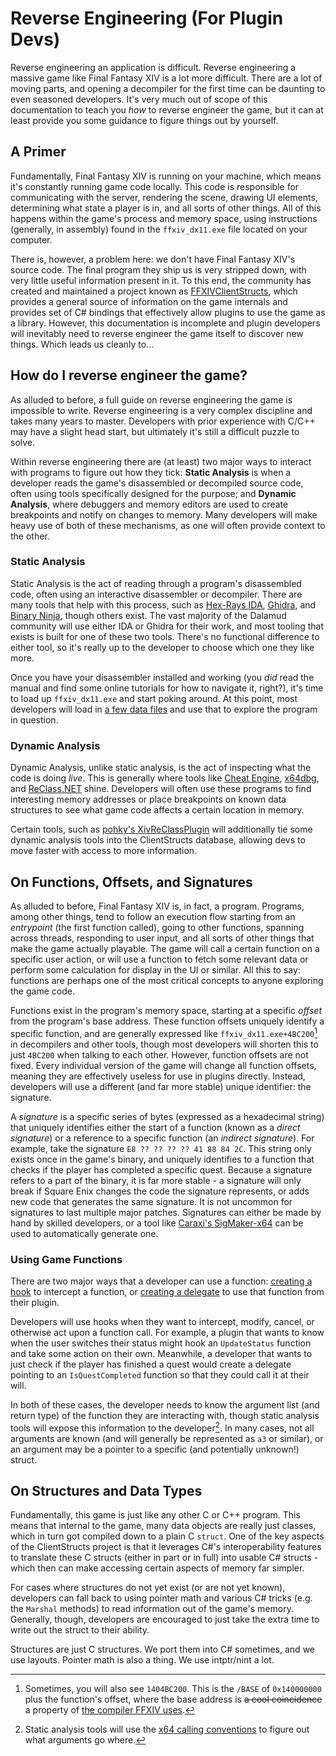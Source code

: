 # Reverse Engineering (For Plugin Devs)

Reverse engineering an application is difficult. Reverse engineering a massive
game like Final Fantasy XIV is a lot more difficult. There are a lot of moving
parts, and opening a decompiler for the first time can be daunting to even
seasoned developers. It's very much out of scope of this documentation to teach
you _how_ to reverse engineer the game, but it can at least provide you some
guidance to figure things out by yourself.

## A Primer

Fundamentally, Final Fantasy XIV is running on your machine, which means it's
constantly running game code locally. This code is responsible for communicating
with the server, rendering the scene, drawing UI elements, determining what
state a player is in, and all sorts of other things. All of this happens within
the game's process and memory space, using instructions (generally, in assembly)
found in the `ffxiv_dx11.exe` file located on your computer.

There is, however, a problem here: we don't have Final Fantasy XIV's source
code. The final program they ship us is very stripped down, with very little
useful information present in it. To this end, the community has created and
maintained a project known as
[FFXIVClientStructs](https://github.com/aers/FFXIVClientStructs), which provides
a general source of information on the game internals and provides set of C#
bindings that effectively allow plugins to use the game as a library. However,
this documentation is incomplete and plugin developers will inevitably need to
reverse engineer the game itself to discover new things. Which leads us cleanly
to...

## How do I reverse engineer the game?

As alluded to before, a full guide on reverse engineering the game is impossible
to write. Reverse engineering is a very complex discipline and takes many years
to master. Developers with prior experience with C/C++ may have a slight head
start, but ultimately it's still a difficult puzzle to solve.

Within reverse engineering there are (at least) two major ways to interact with
programs to figure out how they tick: **Static Analysis** is when a developer
reads the game's disassembled or decompiled source code, often using tools
specifically designed for the purpose; and **Dynamic Analysis**, where debuggers
and memory editors are used to create breakpoints and notify on changes to
memory. Many developers will make heavy use of both of these mechanisms, as one
will often provide context to the other.

### Static Analysis

Static Analysis is the act of reading through a program's disassembled code,
often using an interactive disassembler or decompiler. There are many tools that
help with this process, such as [Hex-Rays IDA][ida], [Ghidra][ghidra], and
[Binary Ninja][binja], though others exist. The vast majority of the Dalamud
community will use either IDA or Ghidra for their work, and most tooling that
exists is built for one of these two tools. There's no functional difference to
either tool, so it's really up to the developer to choose which one they like
more.

Once you have your disassembler installed and working (you _did_ read the manual
and find some online tutorials for how to navigate it, right?), it's time to
load up `ffxiv_dx11.exe` and start poking around. At this point, most developers
will load in
[a few data files](https://github.com/aers/FFXIVClientStructs/tree/main/ida) and
use that to explore the program in question.

[ida]: https://hex-rays.com/
[ghidra]: https://github.com/NationalSecurityAgency/ghidra
[binja]: https://binary.ninja/

### Dynamic Analysis

Dynamic Analysis, unlike static analysis, is the act of inspecting what the code
is doing _live_. This is generally where tools like [Cheat
Engine][cheat-engine], [x64dbg][x64dbg], and [ReClass.NET][reclass-net] shine.
Developers will often use these programs to find interesting memory addresses or
place breakpoints on known data structures to see what game code affects a
certain location in memory.

Certain tools, such as
[pohky's XivReClassPlugin](https://github.com/pohky/XivReClassPlugin) will
additionally tie some dynamic analysis tools into the ClientStructs database,
allowing devs to move faster with access to more information.

[cheat-engine]: https://www.cheatengine.org/
[x64dbg]: https://x64dbg.com/
[reclass-net]: https://github.com/ReClassNET/ReClass.NET

## On Functions, Offsets, and Signatures

As alluded to before, Final Fantasy XIV is, in fact, a program. Programs, among
other things, tend to follow an execution flow starting from an _entrypoint_
(the first function called), going to other functions, spanning across threads,
responding to user input, and all sorts of other things that make the game
actually playable. The game will call a certain function on a specific user
action, or will use a function to fetch some relevant data or perform some
calculation for display in the UI or similar. All this to say: functions are
perhaps one of the most critical concepts to anyone exploring the game code.

Functions exist in the program's memory space, starting at a specific _offset_
from the program's base address. These function offsets uniquely identify a
specific function, and are generally expressed like `ffxiv_dx11.exe+4BC200`[^1]
in decompilers and other tools, though most developers will shorten this to just
`4BC200` when talking to each other. However, function offsets are not fixed.
Every individual version of the game will change all function offsets, meaning
they are effectively useless for use in plugins directly. Instead, developers
will use a different (and far more stable) unique identifier: the signature.

A _signature_ is a specific series of bytes (expressed as a hexadecimal string)
that uniquely identifies either the start of a function (known as a _direct
signature_) or a reference to a specific function (an _indirect signature_). For
example, take the signature `E8 ?? ?? ?? ?? 41 88 84 2C`. This string only
exists once in the game's binary, and uniquely identifies to a function that
checks if the player has completed a specific quest. Because a signature refers
to a part of the binary, it is far more stable - a signature will only break if
Square Enix changes the code the signature represents, or adds new code that
generates the same signature. It is not uncommon for signatures to last multiple
major patches. Signatures can either be made by hand by skilled developers, or a
tool like [Caraxi's SigMaker-x64](https://github.com/Caraxi/SigMaker-x64) can be
used to automatically generate one.

### Using Game Functions

There are two major ways that a developer can use a function:
[creating a hook](../interaction/expanding-game-events.md#hooking-functions) to
intercept a function, or
[creating a delegate](../interaction/calling-game-code.md#delegating-with-sigscanner)
to use that function from their plugin.

Developers will use hooks when they want to intercept, modify, cancel, or
otherwise act upon a function call. For example, a plugin that wants to know
when the user switches their status might hook an `UpdateStatus` function and
take some action on their own. Meanwhile, a developer that wants to just check
if the player has finished a quest would create a delegate pointing to an
`IsQuestCompleted` function so that they could call it at their will.

In both of these cases, the developer needs to know the argument list (and
return type) of the function they are interacting with, though static analysis
tools will expose this information to the developer[^2]. In many cases, not all
arguments are known (and will generally be represented as `a3` or similar), or
an argument may be a pointer to a specific (and potentially unknown!) struct.

## On Structures and Data Types

Fundamentally, this game is just like any other C or C++ program. This means
that internal to the game, many data objects are really just classes, which in
turn got compiled down to a plain C `struct`. One of the key aspects of the
ClientStructs project is that it leverages C#'s interoperability features to
translate these C structs (either in part or in full) into usable C# structs -
which then can make accessing certain aspects of memory far simpler.

For cases where structures do not yet exist (or are not yet known), developers
can fall back to using pointer math and various C# tricks (e.g. the `Marshal`
methods) to read information out of the game's memory. Generally, though,
developers are encouraged to just take the extra time to write out the struct to
their ability.

Structures are just C structures. We port them into C# sometimes, and we use
layouts. Pointer math is also a thing. We use intptr/nint a lot.

[^1]:
    Sometimes, you will also see `1404BC200`. This is the `/BASE` of
    `0x140000000` plus the function's offset, where the base address is ~~a cool
    coincidence~~ a property of
    [the compiler FFXIV uses](https://learn.microsoft.com/en-us/cpp/build/reference/base-base-address?view=msvc-170).

[^2]:
    Static analysis tools will use the
    [x64 calling conventions](https://learn.microsoft.com/en-us/cpp/build/x64-calling-convention)
    to figure out what arguments go where.

